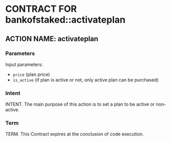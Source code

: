 # CONTRACT FOR bankofstaked::activateplan

## ACTION NAME: activateplan

### Parameters
Input parameters:

* `price` (plan price)
* `is_active` (if plan is active or not, only active plan can be purchased)

### Intent
INTENT. The main purpose of this action is to set a plan to be active or non-active.

### Term
TERM. This Contract expires at the conclusion of code execution.
